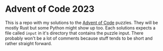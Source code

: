 # Advent of Code 2023
This is a repo with my solutions to the [Advent of Code](https://adventofcode.com/) puzzles. They will be mostly Rust but some Python might show up too. Each solutions expects a file called `input` in it's directory that contains the puzzle input. There probably won't be a lot of comments because stuff tends to be short and rather straight forward.
